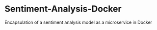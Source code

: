 # Sentiment-Analysis-Docker
Encapsulation of a sentiment analysis model as a microservice in Docker
